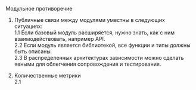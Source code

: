 Модульное противоречие

1. Публичные связи между модулями уместны в следующих ситуациях:  
1.1 Если базовый модуль расширяется, нужно знать, как с ним взаимодействовать, например API.  
2.2 Если модуль является библиотекой, все функции и типы должны быть описаны.  
2.3 В распределенных архитектурах зависимости можно сделать явными для облегчения сопровождения и тестирования.

2. Количественные метрики  
2.1 